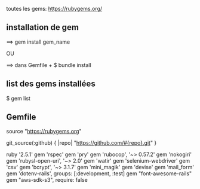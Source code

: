 toutes les gems: https://rubygems.org/

## installation de gem

==> gem install gem_name

OU 

==> dans Gemfile + $ bundle install

## list des gems installées

$ gem list

## Gemfile

source "https://rubygems.org"

git_source(:github) { |repo| "https://github.com/#{repo}.git" }

ruby '2.5.1'
gem 'rspec'
gem 'pry'
gem 'rubocop', '~> 0.57.2'
gem 'nokogiri'
gem 'rubysl-open-uri', '~> 2.0'
gem 'watir'
gem 'selenium-webdriver'
gem 'csv'
gem 'bcrypt', '~> 3.1.7'
gem 'mini_magik'
gem 'devise'
gem 'mail_form'
gem 'dotenv-rails', groups: [:development, :test]
gem "font-awesome-rails"
gem "aws-sdk-s3", require: false